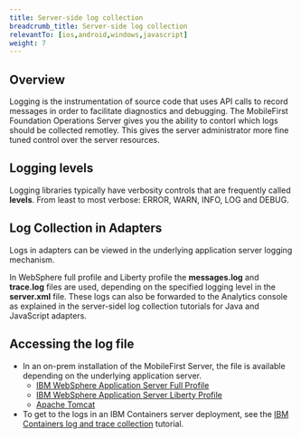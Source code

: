 ```yaml
---
title: Server-side log collection
breadcrumb_title: Server-side log collection
relevantTo: [ios,android,windows,javascript]
weight: 7
---
```

## Overview
Logging is the instrumentation of source code that uses API calls to record messages in order to facilitate diagnostics and debugging. The MobileFirst Foundation Operations Server gives you the ability to contorl which logs should be collected remotley. This gives the server administrator more fine tuned control over the server resources.

## Logging levels
Logging libraries typically have verbosity controls that are frequently called **levels**. From least to most verbose: ERROR, WARN, INFO, LOG and DEBUG. 

## Log Collection in Adapters
Logs in adapters can be viewed in the underlying application server logging mechanism.  

In WebSphere full profile and Liberty profile the **messages.log** and **trace.log** files are used, depending on the specified logging level in the **server.xml** file. These logs can also be forwarded to the Analytics console as explained in the server-sidel log collection tutorials for Java and JavaScript adapters.

## Accessing the log file
* In an on-prem installation of the MobileFirst Server, the file is available depending on the underlying application server. 
    * [IBM WebSphere Application Server Full Profile](http://ibm.biz/knowctr#SSEQTP_8.5.5/com.ibm.websphere.base.doc/ae/ttrb_trcover.html)
    * [IBM WebSphere Application Server Liberty Profile](http://ibm.biz/knowctr#SSEQTP_8.5.5/com.ibm.websphere.wlp.doc/ae/rwlp_logging.html?cp=SSEQTP_8.5.5%2F1-16-0-0)
    * [Apache Tomcat](http://tomcat.apache.org/tomcat-7.0-doc/logging.html)
* To get to the logs in an IBM Containers server deployment, see the [IBM Containers log and trace collection](../../bluemix/mobilefirst-server-using-scripts/log-and-trace-collection/) tutorial.